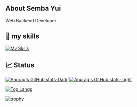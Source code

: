 ## About Semba Yui

Web Backend Developer

## 🌱 my skills

[![My Skills](https://skillicons.dev/icons?i=java,js,ts,c,cpp,py,html,css,md,maven,gradle,spring,nodejs,vue,aws,docker,mysql,postgres,idea,vscode,visualstudio,neovim,git,github,gitlab,ae,pr,ps&perline=8)](https://skillicons.dev)

## 📈 Status

[![Anurag's GitHub stats-Dark](https://github-readme-stats.vercel.app/api?username=semba-yui&count_private=true&show_icons=true&theme=dracula#gh-dark-mode-only)](https://github.com/anuraghazra/github-readme-stats#gh-dark-mode-only)
[![Anurag's GitHub stats-Light](https://github-readme-stats.vercel.app/api?username=semba-yui&count_private=true&show_icons=true&theme=default#gh-light-mode-only)](https://github.com/anuraghazra/github-readme-stats#gh-light-mode-only)

[![Top Langs](https://github-readme-stats.vercel.app/api/top-langs/?username=semba-yui&langs_count=8)](https://github.com/anuraghazra/github-readme-stats)

[![trophy](https://github-profile-trophy.vercel.app/?username=semba-yui&theme=onedark)](https://github.com/ryo-ma/github-profile-trophy)

<!--
**semba-yui/semba-yui** is a ✨ _special_ ✨ repository because its `README.md` (this file) appears on your GitHub profile.

Here are some ideas to get you started:

- 🔭 I’m currently working on ...
- 🌱 I’m currently learning ...
- 👯 I’m looking to collaborate on ...
- 🤔 I’m looking for help with ...
- 💬 Ask me about ...
- 📫 How to reach me: ...
- 😄 Pronouns: ...
- ⚡ Fun fact: ...
-->
